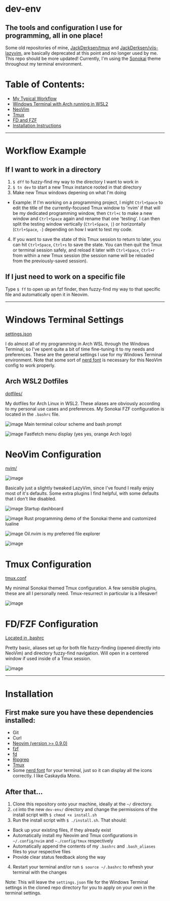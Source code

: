 # dev-env
## The tools and configuration I use for programming, all in one place!

Some old repositories of mine, [JackDerksen/tmux](https://github.com/JackDerksen/tmux) and [JackDerksen/viis-lazyvim](https://github.com/JackDerksen/viis-lazyvim), are basically deprecated at this point and no longer used by me. This repo should be more updated! Currently, I'm using the [Sonokai](https://github.com/sainnhe/sonokai) theme throughout my terminal environment. 

# Table of Contents:
- [My Typical Workflow](#Workflow-Example)
- [Windows Terminal with Arch running in WSL2](#Windows-Terminal-Settings)
- [NeoVim](#NeoVim-Configuration)
- [Tmux](#Tmux-Configuration)
- [FD and FZF](#FD/FZF-Configuration)
- [Installation Instructions](#Installation)


---

# Workflow Example

## If I want to work in a directory

1. `$ dff` to fuzzy-find my way to the directory I want to work in
2. `$ tn dev` to start a new Tmux instance rooted in that directory
3. Make new Tmux windows depening on what I'm doing
  - Example: If I'm working on a programming project, I might `Ctrl+Space` to edit the title of the currently-focused Tmux window to 'nvim' if that will be my dedicated programming window, then `Ctrl+c` to make a new window and `Ctrl+Space` again and rename that one 'testing'. I can then split the testing window vertically (`Ctrl+Space`, `|`) or horizontally (`Ctrl+Space`, `-`) depending on how I want to test my code.

4. If you want to save the state of this Tmux session to return to later, you can hit `Ctrl+Space`, `Ctrl+s` to save the state. You can then quit the Tmux or terminal session safely, and reload it later with `Ctrl+Space`, `Ctrl+r` from within a new Tmux session (the session name will be reloaded from the previously-saved session). 

## If I just need to work on a specific file

Type `$ ff` to open up an fzf finder, then fuzzy-find my way to that specific file and automatically open it in Neovim.


---


# Windows Terminal Settings
[settings.json](https://github.com/JackDerksen/dev-env/blob/main/terminal/settings.json)

I do almost all of my programming in Arch WSL through the Windows Terminal, so I've spent quite a bit of time fine-tuning it to my needs and preferences. These are the general settings I use for my Windows Terminal environment. Note that some sort of [nerd font](https://www.nerdfonts.com/) is necessary for this NeoVim config to work properly.


## Arch WSL2 Dotfiles
[dotfiles/](https://github.com/JackDerksen/dev-env/tree/main/dotfiles)

My dotfiles for Arch Linux in WSL2. These aliases are obviously according to my personal use cases and preferences. My Sonokai FZF configuration is located in the `.bashrc` file.

![image](https://github.com/user-attachments/assets/94f8d428-cbcc-4f81-9881-cf0436c99a90)
Main terminal colour scheme and bash prompt

![image](https://github.com/user-attachments/assets/46074455-74e5-4912-9056-2eed97571610)
Fastfetch menu display (yes yes, orange Arch logo)


# NeoVim Configuration
[nvim/](https://github.com/JackDerksen/dev-env/tree/main/nvim)

![image](https://github.com/user-attachments/assets/f0722f22-749c-41fe-a09a-75e16ea95f17)

Basically just a slightly tweaked LazyVim, since I've found I really enjoy most of it's defaults. Some extra plugins I find helpful, with some defaults that I don't like disabled.

![image](https://github.com/user-attachments/assets/3f729d32-1a58-4696-bec8-d744373dfa6b)
Startup dashboard

![image](https://github.com/user-attachments/assets/37024130-dde1-4103-ba7f-ba1d4e97b324)
Rust programming demo of the Sonokai theme and customized lualine

![image](https://github.com/user-attachments/assets/e2455833-fe65-40e2-a504-f949e3ae48ee)
Oil.nvim is my preferred file explorer

![image](https://github.com/user-attachments/assets/4f3ba028-7a03-4111-b196-2d093141d5b1)


# Tmux Configuration
[tmux.conf](https://github.com/JackDerksen/dev-env/tree/main/nvim)

My minimal Sonokai themed Tmux configuration. A few sensible plugins, these are all I personally need. Tmux-resurrect in particular is a lifesaver!

![image](https://github.com/user-attachments/assets/ab69d499-7a05-4413-b5cd-7861f26be04c)


# FD/FZF Configuration
[Located in .bashrc](https://github.com/JackDerksen/dev-env/blob/main/dotfiles/.bashrc)

Pretty basic, aliases set up for both file fuzzy-finding (opened directly into NeoVim) and directory fuzzy-find navigation. Will open in a centered window if used inside of a Tmux session.

![image](https://github.com/user-attachments/assets/d3a3227a-d9eb-435a-8c61-3e3a44d84133)

---

# Installation

## First make sure you have these dependencies installed:
- Git
- Curl
- [Neovim (version >= 0.9.0)](https://github.com/neovim/neovim/releases)
- [fzf](https://github.com/junegunn/fzf)
- [fd](https://github.com/sharkdp/fd)
- [Ripgrep](https://https://github.com/BurntSushi/ripgrep)
- [Tmux](https://github.com/tmux/tmux/wiki/Installing)
- Some [nerd font](https://www.nerdfonts.com/) for your terminal, just so it can display all the icons correctly. I like Caskaydia Mono.

## After that...
1. Clone this repository onto your machine, ideally at the `~/` directory.
2. `cd` into the new `dev-env/` directory and change the permissions of the install script with `$ chmod +x install.sh`
3. Run the install script with `$ ./install.sh`. That should:
  - Back up your existing files, if they already exist
  - Automatically install my Neovim and Tmux configurations in `~/.config/nvim` and `~./config/tmux` respectively
  - Automatically append the contents of my `.bashrc` and `.bash_aliases` files to your respective files
  - Provide clear status feedback along the way
4. Restart your terminal and/or run `$ source ~/.bashrc` to refresh your terminal with the changes

Note: This will leave the `settings.json` file for the Windows Terminal settings in the cloned repo directory for you to apply on your own in the terminal settings.
